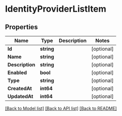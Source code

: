 # IdentityProviderListItem

## Properties

Name | Type | Description | Notes
------------ | ------------- | ------------- | -------------
**Id** | **string** |  | [optional] 
**Name** | **string** |  | [optional] 
**Description** | **string** |  | [optional] 
**Enabled** | **bool** |  | [optional] 
**Type** | **string** |  | [optional] 
**CreatedAt** | **int64** |  | [optional] 
**UpdatedAt** | **int64** |  | [optional] 

[[Back to Model list]](../README.md#documentation-for-models) [[Back to API list]](../README.md#documentation-for-api-endpoints) [[Back to README]](../README.md)


